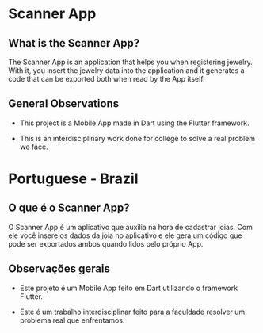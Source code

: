 # Scanner App 


## What is the Scanner App?

The Scanner App is an application that helps you when registering jewelry.
With it, you insert the jewelry data into the application and it generates a code that can be
exported both when read by the App itself.

## General Observations

- This project is a Mobile App made in Dart using the Flutter framework.

- This is an interdisciplinary work done for college to solve a real problem we face.


# Portuguese - Brazil



## O que é o Scanner App?

O Scanner App é um aplicativo que auxilia na hora de cadastrar joias.
Com ele você insere os dados da joia no aplicativo e ele gera um código que pode ser
exportados ambos quando lidos pelo próprio App.

## Observações gerais

- Este projeto é um Mobile App feito em Dart utilizando o framework Flutter.

- Este é um trabalho interdisciplinar feito para a faculdade resolver um problema real que enfrentamos.

